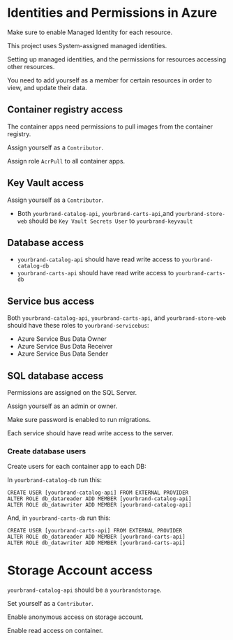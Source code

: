 # Identities and Permissions in Azure

Make sure to enable Managed Identity for each resource. 

This project uses System-assigned managed identities.

Setting up managed identities, and the permissions for resources accessing other resources.

You need to add yourself as a member for certain resources in order to view, and update their data.

## Container registry access

The container apps need permissions to pull images from the container registry.

Assign yourself as a ``Contributor``.

Assign role ``AcrPull`` to all container apps.

## Key Vault access

Assign yourself as a ``Contributor``.

*  Both ``yourbrand-catalog-api``, ``yourbrand-carts-api``,and ``yourbrand-store-web`` should be ``Key Vault Secrets User`` to ``yourbrand-keyvault``

## Database access

* ``yourbrand-catalog-api`` should have read write access to ``yourbrand-catalog-db``
* ``yourbrand-carts-api`` should have read write access to ``yourbrand-carts-db``

## Service bus access

Both ``yourbrand-catalog-api``, ``yourbrand-carts-api``, and ``yourbrand-store-web`` should have these roles to ``yourbrand-servicebus``:

* Azure Service Bus Data Owner
* Azure Service Bus Data Receiver
* Azure Service Bus Data Sender

## SQL database access

Permissions are assigned on the SQL Server.

Assign yourself as an admin or owner.

Make sure password is enabled to run migrations.

Each service should have read write access to the server.

### Create database users

Create users for each container app to each DB:

In ``yourbrand-catalog-db`` run this:

```
CREATE USER [yourbrand-catalog-api] FROM EXTERNAL PROVIDER
ALTER ROLE db_datareader ADD MEMBER [yourbrand-catalog-api]
ALTER ROLE db_datawriter ADD MEMBER [yourbrand-catalog-api]
```

And, in ``yourbrand-carts-db`` run this:

```
CREATE USER [yourbrand-carts-api] FROM EXTERNAL PROVIDER
ALTER ROLE db_datareader ADD MEMBER [yourbrand-carts-api]
ALTER ROLE db_datawriter ADD MEMBER [yourbrand-carts-api]
```

# Storage Account access

``yourbrand-catalog-api`` should be a ``yourbrandstorage``.

Set yourself as a ``Contributor``.

Enable anonymous access on storage account.

Enable read access on container.